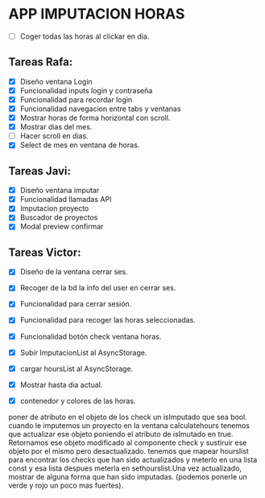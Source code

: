 # APP IMPUTACION HORAS


- [ ] Coger todas las horas al clickar en dia.



## Tareas Rafa:
- [x] Diseño ventana Login
- [x] Funcionalidad inputs login y contraseña
- [x] Funcionalidad para recordar login
- [x] Funcionalidad navegacion entre tabs y ventanas
- [x] Mostrar horas de forma horizontal con scroll.
- [x] Mostrar dias del mes.
- [ ] Hacer scroll en dias.
- [x]  Select de mes en ventana de horas.
  
## Tareas  Javi:
- [x] Diseño ventana imputar
- [x] Funcionalidad llamadas API
- [x] Imputacion proyecto
- [x] Buscador de proyectos
- [x] Modal preview confirmar

## Tareas Victor:
- [x] Diseño de la ventana cerrar ses.
- [x] Recoger de la bd la info del user en cerrar ses.
- [x] Funcionalidad para cerrar sesión.
- [x] Funcionalidad para recoger las horas seleccionadas.
- [x] Funcionalidad botón check ventana horas.
- [x] Subir ImputacionList al AsyncStorage.
- [x] cargar hoursList al AsyncStorage.
- [x] Mostrar hasta dia actual.
- [x] contenedor y colores de las horas.



poner de atributo en el objeto de los check un isImputado que sea bool. cuando le imputemos un proyecto en la ventana calculatehours tenemos que actualizar ese objeto poniendo el atributo de isImutado en true. Retornamos ese objeto modificado al componente check y sustiruir ese objeto por el mismo pero desactualizado. tenemos que mapear hourslist para encontrar los checks que han sido actualizados y meterlo en una lista const y esa lista despues meterla en sethourslist.Una vez actualizado, mostrar de alguna forma que han sido imputadas. (podemos ponerle un verde y rojo un poco mas fuertes).